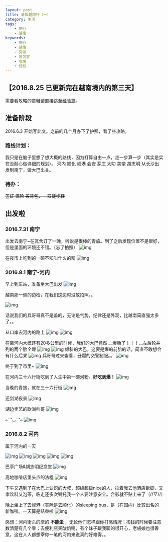 ```yaml
---
layout: post
title: 暑假越南行（一）
category: 生活
tags:
    - 旅行
    - 越南
keywords:
    - 旅行
    - 越南
    - 穷游
    - 背包客
    - 攻略
    - 经验
---
```


## 【2016.8.25 已更新完在越南境内的第三天】

需要看攻略的童鞋请直接跳至[经验篇](http://www.upwzr.com/2016/09/02/vietnam-experience/)。

## 准备阶段

2016.6.3 开始写此文。之前的几个月办下了护照，看了些攻略。

### 路线计划：

我只是在脑子里想了想大概的路线，因为打算自由一点，走一步算一步（其实是实在没耐心做详细的规划）。
河内 顺化 岘港 会安 芽庄 大叻 美奈 胡志明
从长沙出发到南宁，做大巴出关。

<!-- more -->

### 待办：

~~签证 保险 买背包、一双徒步鞋~~

## 出发啦

### 2016.7.31 南宁

出发去南宁~在瓦舍订了一晚，听说是很棒的青旅。到了之后发现位置不是很好，但是里面的环境还不错。（忘了拍照）
![img](http://7xi8b3.com1.z0.glb.clouddn.com/blog/vietnamIMG_20160731_205641.jpg)

在夜市上吃到的一碗不知叫什么的粉
![img](http://7xi8b3.com1.z0.glb.clouddn.com/blog/vietnamIMG_20160731_222154.jpg)

### 2016.8.1 南宁-河内

早上到车站，准备坐大巴出发
![img](http://7xi8b3.com1.z0.glb.clouddn.com/blog/vietnamIMG_20160801_080821.jpg)

越南那一侧的边检，在我们这边时没敢拍照。。

![img](http://7xi8b3.com1.z0.glb.clouddn.com/blog/vietnamIMG_20160801_112540.jpg)

话说我们的兵哥哥真不是盖的，无论是气势，纪律还是外观，比越南简直强太多了。。

从口岸去河内的路上
![img](http://7xi8b3.com1.z0.glb.clouddn.com/blog/vietnamIMG_20160801_112548.jpg)
![img](http://7xi8b3.com1.z0.glb.clouddn.com/IMG_20160801_145519.jpg)

在离河内大概还有20多公里的时候，我们的大巴竟然 __爆胎了！！！__左后轮并列的两个胎全爆
![img](http://7xi8b3.com1.z0.glb.clouddn.com/blog/vietnamIMG_20160801_153814.jpg)
![img](http://7xi8b3.com1.z0.glb.clouddn.com/blog/vietnamIMG_20160801_153902.jpg)
倾斜的大巴，这要是爆的前胎的话，简直不敢想会有什么后果
![img](http://7xi8b3.com1.z0.glb.clouddn.com/blog/vietnamIMG_20160801_154148.jpg)
兵哥哥过来查看，丑爆的交警制服。。
![img](http://7xi8b3.com1.z0.glb.clouddn.com/blog/vietnamIMG_20160801_154412.jpg)

终于到了市里~
![img](http://7xi8b3.com1.z0.glb.clouddn.com/blog/vietnamIMG_20160801_175203.jpg)

在河内三十六行街吃到了人生中第一碗河粉。__好吃到爆！__
![img](http://7xi8b3.com1.z0.glb.clouddn.com/blog/vietnamIMG_20160801_192308.jpg)

当晚的青旅，就在三十六行街
![img](http://7xi8b3.com1.z0.glb.clouddn.com/blog/vietnamIMG_20160801_195540.jpg)

还剑湖夜景
![img](http://7xi8b3.com1.z0.glb.clouddn.com/blog/vietnamIMG_20160801_200800.jpg)

湖边卖艺的欧洲帅哥
![img](http://7xi8b3.com1.z0.glb.clouddn.com/blog/vietnamIMG_20160801_201847.jpg)

๑乛◡乛๑
![img](http://7xi8b3.com1.z0.glb.clouddn.com/blog/vietnamIMG_20160801_203526.jpg)

### 2016.8.2 河内

属于河内的一天

![img](http://7xi8b3.com1.z0.glb.clouddn.com/blog/vietnamIMG_20160802_112209.jpg)
![img](http://7xi8b3.com1.z0.glb.clouddn.com/blog/vietnamIMG_20160802_112617.jpg)
![img](http://7xi8b3.com1.z0.glb.clouddn.com/blog/vietnamIMG_20160802_112954.jpg)
![img](http://7xi8b3.com1.z0.glb.clouddn.com/blog/vietnamIMG_20160802_113025.jpg)
![img](http://7xi8b3.com1.z0.glb.clouddn.com/blog/vietnamIMG_20160802_115419.jpg)

巴亭广场&胡志明纪念堂
![img](http://7xi8b3.com1.z0.glb.clouddn.com/blog/vietnamIMG_20160802_132245.jpg)

高地咖啡店里头点的法棍
![img](http://7xi8b3.com1.z0.glb.clouddn.com/blog/vietnamIMG_20160802_135556.jpg)

下午又遇到了在大巴上认识的大叔，超级超级nice的人，拉着我去他酒店歇脚，又拿饮料又泡茶，临走还多次嘱托我一个人要注意安全。合影就不贴上来了（//▽//）

晚上坐上了去岘港（实际是去顺化）的sleeping bus，是（在国内）比较出名的新咖啡。一天算是结束啦
![img](http://7xi8b3.com1.z0.glb.clouddn.com/blog/vietnamIMG_20160802_183318.jpg)

感想：河内街头的摩的 __不能坐__ ，无论他们怎样跟你打感情牌；掏钱的时候要注意数清楚有几个零；去便利店买酸奶喝，有个妹子跟我聊的很开心，老板娘也很善意，这在人人都想宰你一笔的河内来说真的好难得。。
